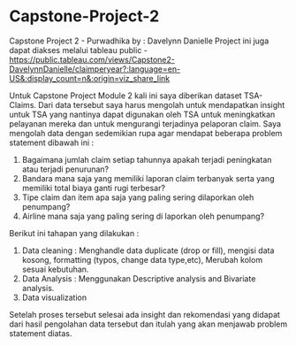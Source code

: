 # Capstone-Project-2
Capstone Project 2 - Purwadhika 
by : Davelynn Danielle
Project ini juga dapat diakses melalui tableau public - https://public.tableau.com/views/Capstone2-DavelynnDanielle/claimperyear?:language=en-US&:display_count=n&:origin=viz_share_link

Untuk Capstone Project Module 2 kali ini saya diberikan dataset TSA-Claims. Dari data tersebut saya harus mengolah untuk mendapatkan insight untuk TSA yang nantinya dapat digunakan oleh TSA untuk meningkatkan pelayanan mereka dan untuk mengurangi terjadinya pelaporan claim. Saya mengolah data dengan sedemikian rupa agar mendapat beberapa problem statement dibawah ini : 
1. Bagaimana jumlah claim setiap tahunnya apakah terjadi peningkatan atau terjadi penurunan?
2. Bandara mana saja yang memiliki laporan claim terbanyak serta yang memiliki total biaya ganti rugi terbesar?
3. Tipe claim dan item apa saja yang paling sering dilaporkan oleh penumpang?
4. Airline mana saja yang paling sering di laporkan oleh penumpang?

Berikut ini tahapan yang dilakukan : 

1. Data cleaning : Menghandle data duplicate (drop or fill), mengisi data kosong, formatting (typos, change data type,etc), Merubah kolom sesuai kebutuhan.
2. Data Analysis : Menggunakan Descriptive analysis and Bivariate analysis.
3. Data visualization 

Setelah proses tersebut selesai ada insight dan rekomendasi yang didapat dari hasil pengolahan data tersebut dan itulah yang akan menjawab problem statement diatas. 
